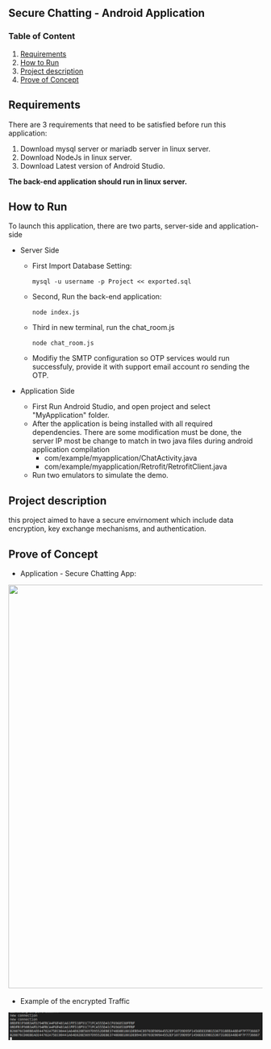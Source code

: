## Secure Chatting - Android Application

### Table of Content
1. [Requirements](#Req)
2. [How to Run](#run)
3. [Project description](#motivation)
4. [Prove of Concept](#poc)

## Requirements<a name="Req"></a>
There are 3 requirements that need to be satisfied before run this application:
1. Download mysql server or mariadb server in linux server.
2. Download NodeJs in linux server.
3. Download Latest version of Android Studio.

**The back-end application should run in linux server.**

## How to Run<a name="run"></a>

To launch this application, there are two parts, server-side and application-side
* Server Side
  * First Import Database Setting:
    ```
    mysql -u username -p Project << exported.sql
    ```
  * Second, Run the back-end application:
    ```
    node index.js
    ```
  * Third in new terminal, run the chat_room.js
    ```
    node chat_room.js
    ```
  * Modifiy the SMTP configuration so OTP services would run successfuly, provide it with support email account ro sending the OTP.


* Application Side
  * First Run Android Studio, and open project and select "MyApplication" folder.
  * After the application is being installed with all required dependencies. There are some modification must be done, the server IP most be change to match in two java files during android application compilation
    * com/example/myapplication/ChatActivity.java
    * com/example/myapplication/Retrofit/RetrofitClient.java
  * Run two emulators to simulate the demo.
## Project description<a name="motivation"></a>

this project aimed to have a secure envirnoment which include data encryption, key exchange mechanisms, and authentication.

## Prove of Concept<a name="poc"></a>
* Application - Secure Chatting App:
<img src="https://github.com/Abdulwahab55/SEC503/blob/main/demo.gif" width="1200" height="800" />

* Example of the encrypted Traffic
<img src="https://github.com/Abdulwahab55/SEC503/blob/main/encrypted_traffic.png"/>

